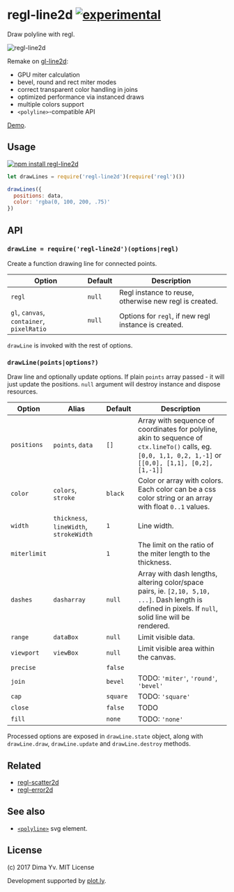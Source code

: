 # regl-line2d [![experimental](https://img.shields.io/badge/stability-unstable-green.svg)](http://github.com/badges/stability-badges)

Draw polyline with regl.

![regl-line2d](https://github.com/dfcreative/regl-line2d/blob/master/preview.png?raw=true)

Remake on [gl-line2d](https://github.com/gl-vis/gl-line2d):

* GPU miter calculation
* bevel, round and rect miter modes
* correct transparent color handling in joins
* optimized performance via instanced draws
* multiple colors support
* `<polyline>`-compatible API

[Demo](https://dfcreative.github.io/regl-line2d).

## Usage

[![npm install regl-line2d](https://nodei.co/npm/regl-line2d.png?mini=true)](https://npmjs.org/package/regl-line2d/)

```js
let drawLines = require('regl-line2d')(require('regl')())

drawLines({
  positions: data,
  color: 'rgba(0, 100, 200, .75)'
})
```

## API

### `drawLine = require('regl-line2d')(options|regl)`

Create a function drawing line for connected points.

Option | Default | Description
---|---|---
`regl` | `null` | Regl instance to reuse, otherwise new regl is created.
`gl`, `canvas`, `container`, `pixelRatio` | `null` | Options for `regl`, if new regl instance is created.

`drawLine` is invoked with the rest of options.

### `drawLine(points|options?)`

Draw line and optionally update options. If plain `points` array passed - it will just update the positions. `null` argument will destroy instance and dispose resources.

Option | Alias | Default | Description
---|---|---|---
`positions` | `points`, `data` | `[]` | Array with sequence of coordinates for polyline, akin to sequence of `ctx.lineTo()` calls, eg. `[0,0, 1,1, 0,2, 1,-1]` or `[[0,0], [1,1], [0,2], [1,-1]]`
`color` | `colors`, `stroke` | `black` | Color or array with colors. Each color can be a css color string or an array with float `0..1` values.
`width` | `thickness`, `lineWidth`, `strokeWidth` | `1` | Line width.
`miterlimit` |  | `1` | The limit on the ratio of the miter length to the thickness.
`dashes` | `dasharray` | `null` | Array with dash lengths, altering color/space pairs, ie. `[2,10, 5,10, ...]`. Dash length is defined in pixels. If `null`, solid line will be rendered.
`range` | `dataBox` | `null` | Limit visible data.
`viewport` | `viewBox` | `null` | Limit visible area within the canvas.
`precise` | | `false` |
`join` | | `bevel` | TODO: `'miter'`, `'round'`, `'bevel'`
`cap` | | `square` | TODO: `'square'`
`close` | | `false` | TODO
`fill` | | `none` | TODO: `'none'`

Processed options are exposed in `drawLine.state` object, along with `drawLine.draw`, `drawLine.update` and `drawLine.destroy` methods.

## Related

* [regl-scatter2d](https://github.com/dfcreative/regl-scatter2d)
* [regl-error2d](https://github.com/dfcreative/regl-error2d)

## See also

* [`<polyline>`](https://developer.mozilla.org/en-US/docs/Web/SVG/Attribute/stroke-miterlimit) svg element.


## License

(c) 2017 Dima Yv. MIT License

Development supported by [plot.ly](https://github.com/plotly/).
